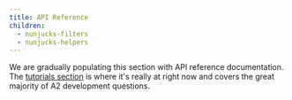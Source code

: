 ```yaml
---
title: API Reference
children:
  - nunjucks-filters
  - nunjucks-helpers
---
```


We are gradually populating this section with API reference documentation. The [tutorials section](../tutorials/index.html) is where it's really at right now and covers the great majority of A2 development questions.

